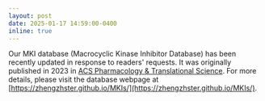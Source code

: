 ```yaml
---
layout: post
date: 2025-01-17 14:59:00-0400
inline: true
---
```


Our MKI database (Macrocyclic Kinase Inhibitor Database) has been recently updated in response to readers' requests. It was originally published in 2023 in [ACS Pharmacology & Translational Science](https://pubs.acs.org/doi/10.1021/acsptsci.3c00078). For more details, please visit the database webpage at [https://zhengzhster.github.io/MKIs/](https://zhengzhster.github.io/MKIs/).
